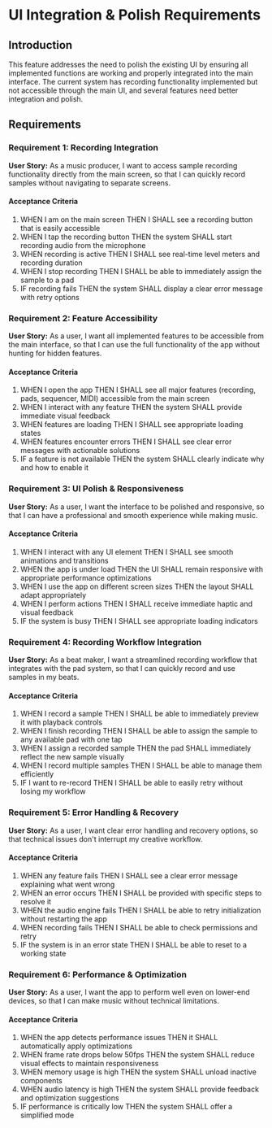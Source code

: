 # UI Integration & Polish Requirements

## Introduction

This feature addresses the need to polish the existing UI by ensuring all implemented functions are working and properly integrated into the main interface. The current system has recording functionality implemented but not accessible through the main UI, and several features need better integration and polish.

## Requirements

### Requirement 1: Recording Integration

**User Story:** As a music producer, I want to access sample recording functionality directly from the main screen, so that I can quickly record samples without navigating to separate screens.

#### Acceptance Criteria

1. WHEN I am on the main screen THEN I SHALL see a recording button that is easily accessible
2. WHEN I tap the recording button THEN the system SHALL start recording audio from the microphone
3. WHEN recording is active THEN I SHALL see real-time level meters and recording duration
4. WHEN I stop recording THEN I SHALL be able to immediately assign the sample to a pad
5. IF recording fails THEN the system SHALL display a clear error message with retry options

### Requirement 2: Feature Accessibility

**User Story:** As a user, I want all implemented features to be accessible from the main interface, so that I can use the full functionality of the app without hunting for hidden features.

#### Acceptance Criteria

1. WHEN I open the app THEN I SHALL see all major features (recording, pads, sequencer, MIDI) accessible from the main screen
2. WHEN I interact with any feature THEN the system SHALL provide immediate visual feedback
3. WHEN features are loading THEN I SHALL see appropriate loading states
4. WHEN features encounter errors THEN I SHALL see clear error messages with actionable solutions
5. IF a feature is not available THEN the system SHALL clearly indicate why and how to enable it

### Requirement 3: UI Polish & Responsiveness

**User Story:** As a user, I want the interface to be polished and responsive, so that I can have a professional and smooth experience while making music.

#### Acceptance Criteria

1. WHEN I interact with any UI element THEN I SHALL see smooth animations and transitions
2. WHEN the app is under load THEN the UI SHALL remain responsive with appropriate performance optimizations
3. WHEN I use the app on different screen sizes THEN the layout SHALL adapt appropriately
4. WHEN I perform actions THEN I SHALL receive immediate haptic and visual feedback
5. IF the system is busy THEN I SHALL see appropriate loading indicators

### Requirement 4: Recording Workflow Integration

**User Story:** As a beat maker, I want a streamlined recording workflow that integrates with the pad system, so that I can quickly record and use samples in my beats.

#### Acceptance Criteria

1. WHEN I record a sample THEN I SHALL be able to immediately preview it with playback controls
2. WHEN I finish recording THEN I SHALL be able to assign the sample to any available pad with one tap
3. WHEN I assign a recorded sample THEN the pad SHALL immediately reflect the new sample visually
4. WHEN I record multiple samples THEN I SHALL be able to manage them efficiently
5. IF I want to re-record THEN I SHALL be able to easily retry without losing my workflow

### Requirement 5: Error Handling & Recovery

**User Story:** As a user, I want clear error handling and recovery options, so that technical issues don't interrupt my creative workflow.

#### Acceptance Criteria

1. WHEN any feature fails THEN I SHALL see a clear error message explaining what went wrong
2. WHEN an error occurs THEN I SHALL be provided with specific steps to resolve it
3. WHEN the audio engine fails THEN I SHALL be able to retry initialization without restarting the app
4. WHEN recording fails THEN I SHALL be able to check permissions and retry
5. IF the system is in an error state THEN I SHALL be able to reset to a working state

### Requirement 6: Performance & Optimization

**User Story:** As a user, I want the app to perform well even on lower-end devices, so that I can make music without technical limitations.

#### Acceptance Criteria

1. WHEN the app detects performance issues THEN it SHALL automatically apply optimizations
2. WHEN frame rate drops below 50fps THEN the system SHALL reduce visual effects to maintain responsiveness
3. WHEN memory usage is high THEN the system SHALL unload inactive components
4. WHEN audio latency is high THEN the system SHALL provide feedback and optimization suggestions
5. IF performance is critically low THEN the system SHALL offer a simplified mode